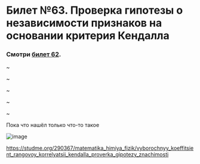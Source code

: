 # Билет №63. Проверка гипотезы о независимости признаков на основании критерия Кендалла

### Смотри [билет 62](https://github.com/PetrSU-IMIT-2020/teorver2/edit/main/question60).

~

~

~

~

~

Пока что нашёл только что-то такое

![image](https://user-images.githubusercontent.com/78733604/211730094-c9125f48-bd95-4812-ae44-59be9acdf401.png)

https://studme.org/290367/matematika_himiya_fizik/vyborochnyy_koeffitsient_rangovoy_korrelyatsii_kendalla_proverka_gipotezy_znachimosti
